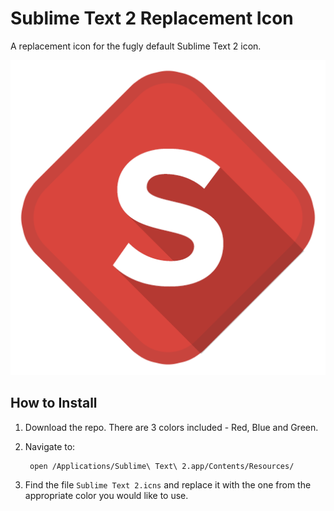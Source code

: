 Sublime Text 2 Replacement Icon
============

A replacement icon for the fugly default Sublime Text 2 icon.

![Alt text](/Red/Sublime-Red.png)

How to Install
---------------------

1.  Download the repo. There are 3 colors included - Red, Blue and Green.
2.  Navigate to:

		 open /Applications/Sublime\ Text\ 2.app/Contents/Resources/

3. Find the file `Sublime Text 2.icns` and replace it with the one from the appropriate color you would like to use.
